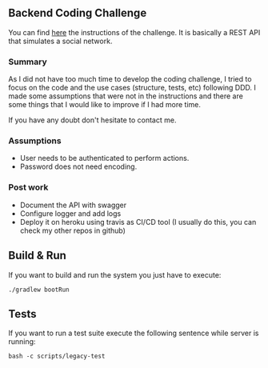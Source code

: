 ## Backend Coding Challenge

You can find [here](CHALLENGE.md) the instructions of the challenge. It is basically a REST API that simulates a social network. 

### Summary

As I did not have too much time to develop the coding challenge, I tried to focus on the code and the use cases (structure, tests, etc) following DDD. 
I made some assumptions that were not in the instructions and there are some things that I would like to improve if I had more time. 

If you have any doubt don't hesitate to contact me.

### Assumptions

- User needs to be authenticated to perform actions.
- Password does not need encoding.


### Post work 

- Document the API with swagger
- Configure logger and add logs
- Deploy it on heroku using travis as CI/CD tool (I usually do this, you can check my other repos in github)


## Build & Run

If you want to build and run the system you just have to execute:

`./gradlew bootRun`

## Tests

If you want to run a test suite execute the following sentence while server is running:

`bash -c scripts/legacy-test`